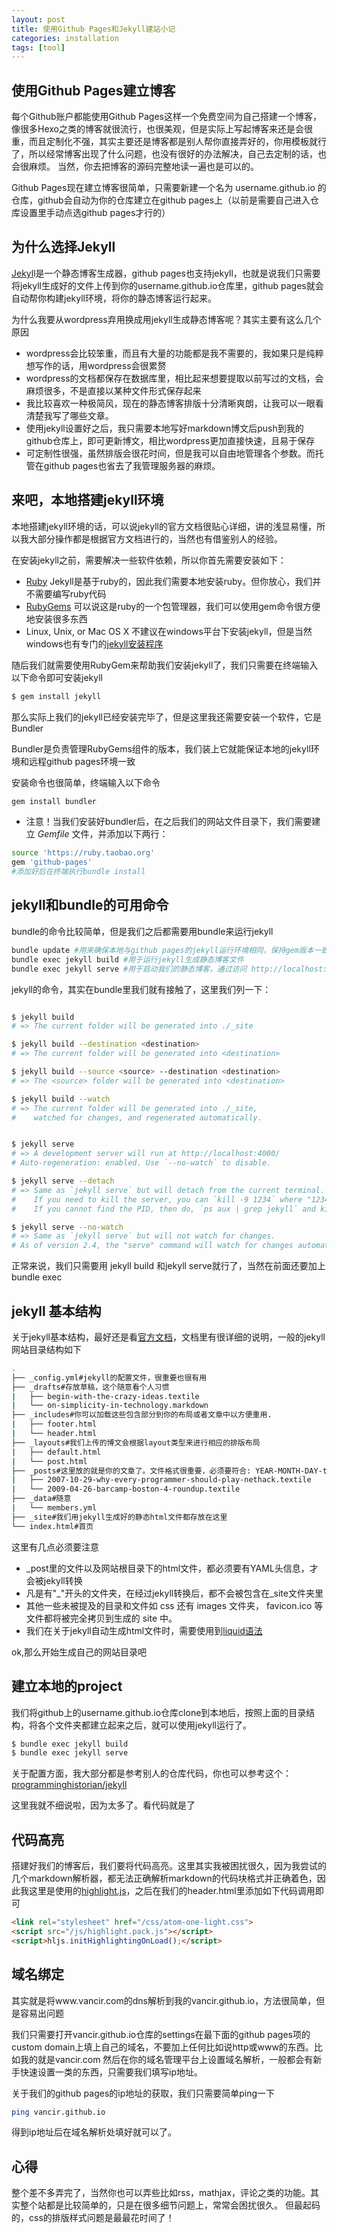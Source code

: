 ```yaml
---
layout: post
title: 使用Github Pages和Jekyll建站小记
categories: installation
tags: [tool]
---
```


## 使用Github Pages建立博客

每个Github账户都能使用Github Pages这样一个免费空间为自己搭建一个博客，像很多Hexo之类的博客就很流行，也很美观，但是实际上写起博客来还是会很重，而且定制化不强，其实主要还是博客都是别人帮你直接弄好的，你用模板就行了，所以经常博客出现了什么问题，也没有很好的办法解决，自己去定制的话，也会很麻烦。
当然，你去把博客的源码完整地读一遍也是可以的。

Github Pages现在建立博客很简单，只需要新建一个名为 username.github.io 的仓库，github会自动为你的仓库建立在github pages上（以前是需要自己进入仓库设置里手动点选github pages才行的）


## 为什么选择Jekyll

[Jekyl](http://jekyll.com.cn/)l是一个静态博客生成器，github pages也支持jekyll，也就是说我们只需要将jekyll生成好的文件上传到你的username.github.io仓库里，github pages就会自动帮你构建jekyll环境，将你的静态博客运行起来。

为什么我要从wordpress弃用换成用jekyll生成静态博客呢？其实主要有这么几个原因

* wordpress会比较笨重，而且有大量的功能都是我不需要的，我如果只是纯粹想写作的话，用wordpress会很累赘
* wordpress的文档都保存在数据库里，相比起来想要提取以前写过的文档，会麻烦很多，不是直接以某种文件形式保存起来
* 我比较喜欢一种极简风，现在的静态博客排版十分清晰爽朗，让我可以一眼看清楚我写了哪些文章。
* 使用jekyll设置好之后，我只需要本地写好markdown博文后push到我的github仓库上，即可更新博文，相比wordpress更加直接快速，且易于保存
* 可定制性很强，虽然排版会很花时间，但是我可以自由地管理各个参数。而托管在github pages也省去了我管理服务器的麻烦。

## 来吧，本地搭建jekyll环境

本地搭建jekyll环境的话，可以说jekyll的官方文档很贴心详细，讲的浅显易懂，所以我大部分操作都是根据官方文档进行的，当然也有借鉴别人的经验。

在安装jekyll之前，需要解决一些软件依赖，所以你首先需要安装如下：

* [Ruby](http://www.ruby-lang.org/en/downloads/) Jekyll是基于ruby的，因此我们需要本地安装ruby。但你放心，我们并不需要编写ruby代码
* [RubyGems](http://rubygems.org/pages/download) 可以说这是ruby的一个包管理器，我们可以使用gem命令很方便地安装很多东西
* Linux, Unix, or Mac OS X 不建议在windows平台下安装jekyll，但是当然windows也有专门的[jekyll安装程序](http://www.madhur.co.in/blog/2011/09/01/runningjekyllwindows.html)

随后我们就需要使用RubyGem来帮助我们安装jekyll了，我们只需要在终端输入以下命令即可安装jekyll
```bash
$ gem install jekyll
```
那么实际上我们的jekyll已经安装完毕了，但是这里我还需要安装一个软件，它是Bundler

Bundler是负责管理RubyGems组件的版本，我们装上它就能保证本地的jekyll环境和远程github pages环境一致

安装命令也很简单，终端输入以下命令
```bash
gem install bundler
```

* 注意！当我们安装好bundler后，在之后我们的网站文件目录下，我们需要建立 *Gemfile* 文件，并添加以下两行：
```bash
source 'https://ruby.taobao.org'
gem 'github-pages'
#添加好后在终端执行bundle install
```

## jekyll和bundle的可用命令

bundle的命令比较简单，但是我们之后都需要用bundle来运行jekyll

```bash
bundle update #用来确保本地与github pages的jekyll运行环境相同，保持gem版本一致
bundle exec jekyll build #用于运行jekyll生成静态博客文件
bundle exec jekyll serve #用于启动我们的静态博客，通过访问 http://localhost:4000 预览网站
```

jekyll的命令，其实在bundle里我们就有接触了，这里我们列一下：

```bash

$ jekyll build
# => The current folder will be generated into ./_site

$ jekyll build --destination <destination>
# => The current folder will be generated into <destination>

$ jekyll build --source <source> --destination <destination>
# => The <source> folder will be generated into <destination>

$ jekyll build --watch
# => The current folder will be generated into ./_site,
#    watched for changes, and regenerated automatically.


$ jekyll serve
# => A development server will run at http://localhost:4000/
# Auto-regeneration: enabled. Use `--no-watch` to disable.

$ jekyll serve --detach
# => Same as `jekyll serve` but will detach from the current terminal.
#    If you need to kill the server, you can `kill -9 1234` where "1234" is the PID.
#    If you cannot find the PID, then do, `ps aux | grep jekyll` and kil

$ jekyll serve --no-watch
# => Same as `jekyll serve` but will not watch for changes.
# As of version 2.4, the "serve" command will watch for changes automatically.

```

正常来说，我们只需要用 jekyll build 和jekyll serve就行了，当然在前面还要加上bundle exec

## jekyll 基本结构

关于jekyll基本结构，最好还是看[官方文档](http://jekyll.com.cn/docs/structure/)，文档里有很详细的说明，一般的jekyll网站目录结构如下

```bash
.
├── _config.yml#jekyll的配置文件，很重要也很有用
├── _drafts#存放草稿，这个随意看个人习惯
|   ├── begin-with-the-crazy-ideas.textile
|   └── on-simplicity-in-technology.markdown
├── _includes#你可以加载这些包含部分到你的布局或者文章中以方便重用.
|   ├── footer.html
|   └── header.html
├── _layouts#我们上传的博文会根据layout类型来进行相应的排版布局
|   ├── default.html
|   └── post.html
├── _posts#这里放的就是你的文章了。文件格式很重要，必须要符合: YEAR-MONTH-DAY-title.MARKUP
|   ├── 2007-10-29-why-every-programmer-should-play-nethack.textile
|   └── 2009-04-26-barcamp-boston-4-roundup.textile
├── _data#随意
|   └── members.yml
├── _site#我们用jekyll生成好的静态html文件都存放在这里
└── index.html#首页
```

这里有几点必须要注意
* \_post里的文件以及网站根目录下的html文件，都必须要有YAML头信息，才会被jekyll转换
* 凡是有"\_"开头的文件夹，在经过jekyll转换后，都不会被包含在\_site文件夹里
* 其他一些未被提及的目录和文件如  css 还有 images 文件夹， favicon.ico 等文件都将被完全拷贝到生成的 site 中。
* 我们在关于jekyll自动生成html文件时，需要使用到[liquid语法](http://alfred-sun.github.io/blog/2015/01/10/jekyll-liquid-syntax-documentation/)

ok,那么开始生成自己的网站目录吧

## 建立本地的project

我们将github上的username.github.io仓库clone到本地后，按照上面的目录结构，将各个文件夹都建立起来之后，就可以使用jekyll运行了。

```bash
$ bundle exec jekyll build
$ bundle exec jekyll serve
```

关于配置方面，我大部分都是参考别人的仓库代码，你也可以参考这个：[programminghistorian/jekyll](https://github.com/programminghistorian/jekyll)

这里我就不细说啦，因为太多了。看代码就是了

## 代码高亮

搭建好我们的博客后，我们要将代码高亮。这里其实我被困扰很久，因为我尝试的几个markdown解析器，都无法正确解析markdown的代码块格式并正确着色，因此我这里是使用的[highlight.js](https://highlightjs.org/)，之后在我们的header.html里添加如下代码调用即可
```html
<link rel="stylesheet" href="/css/atom-one-light.css">
<script src="/js/highlight.pack.js"></script>
<script>hljs.initHighlightingOnLoad();</script>
```

## 域名绑定

其实就是将www.vancir.com的dns解析到我的vancir.github.io，方法很简单，但是容易出问题

我们只需要打开vancir.github.io仓库的settings在最下面的github pages项的custom domain上填上自己的域名，不要加上任何比如说http或www的东西。比如我的就是vancir.com
然后在你的域名管理平台上设置域名解析，一般都会有新手快速设置一类的东西，只需要我们填写ip地址。

关于我们的github pages的ip地址的获取，我们只需要简单ping一下

```bash
ping vancir.github.io
```
得到ip地址后在域名解析处填好就可以了。

## 心得

整个差不多弄完了，当然你也可以弄些比如rss，mathjax，评论之类的功能。其实整个站都是比较简单的，只是在很多细节问题上，常常会困扰很久。
但最起码的，css的排版样式问题是最最花时间了！
